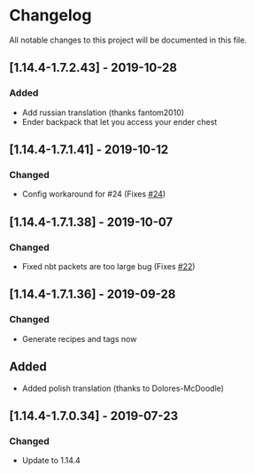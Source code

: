 # Changelog
All notable changes to this project will be documented in this file.

## [1.14.4-1.7.2.43] - 2019-10-28
### Added
- Add russian translation (thanks fantom2010)
- Ender backpack that let you access your ender chest

## [1.14.4-1.7.1.41] - 2019-10-12
### Changed
- Config workaround for #24 (Fixes [#24](https://github.com/MC-U-Team/Useful-Backpacks/issues/24))

## [1.14.4-1.7.1.38] - 2019-10-07
### Changed
- Fixed nbt packets are too large bug (Fixes [#22](https://github.com/MC-U-Team/Useful-Backpacks/issues/22))

## [1.14.4-1.7.1.36] - 2019-09-28
### Changed
- Generate recipes and tags now

## Added
- Added polish translation (thanks to Dolores-McDoodle)

## [1.14.4-1.7.0.34] - 2019-07-23
### Changed
- Update to 1.14.4
